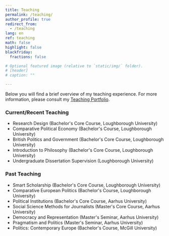 ```yaml
---
title: Teaching
permalink: /teaching/
author_profile: true
redirect_from:
  - /teaching
lang: en
ref: teaching
math: false
highlight: false
blackfriday:
  fractions: false

# Optional featured image (relative to `static/img/` folder).
# [header]
# caption: ""

---
```


Below you will find a brief overview of my teaching experience. For more information, please consult my [Teaching Portfolio](https://anthonykevins.github.io/files/Teaching_Portfolio.pdf).

### Current/Recent Teaching

- Research Design (Bachelor's Core Course, Loughborough University)
- Comparative Political Economy (Bachelor's Course, Loughborough University)
- British Politics and Government (Bachelor's Core Course, Loughborough University)
- Introduction to Philosophy (Bachelor's Core Course, Loughborough University)
- Undergraduate Dissertation Supervision (Loughborough University)

### Past Teaching 

- Smart Scholarship (Bachelor's Core Course, Loughborough University)
- Comparative European Politics (Bachelor's Course, Loughborough University)
- Political Institutions (Bachelor's Core Course, Aarhus University)
- Social Science Methods for Journalists (Master's Core Course, Aarhus University)
- Democracy and Representation (Master's Seminar, Aarhus University)
- Pragmatism and Politics (Master's Seminar, Aarhus University)
- Politics: Contemporary Europe (Bachelor's Course, McGill University)
